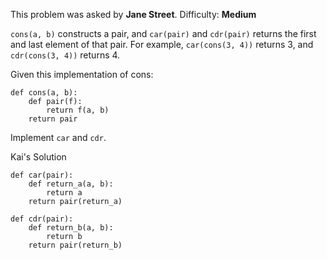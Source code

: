 
This problem was asked by **Jane Street**. Difficulty: **Medium**

```cons(a, b)``` constructs a pair, and ```car(pair)``` and ```cdr(pair)``` returns the first and last element of that pair. For example, ```car(cons(3, 4))``` returns 3, and ```cdr(cons(3, 4))``` returns 4.

Given this implementation of cons:

```python3
def cons(a, b):
    def pair(f):
        return f(a, b)
    return pair
```
    
    
Implement ```car``` and ```cdr```.


Kai's Solution

```python3
def car(pair):
    def return_a(a, b):
        return a
    return pair(return_a)

def cdr(pair):
    def return_b(a, b):
        return b
    return pair(return_b)
```
